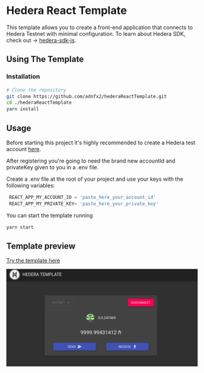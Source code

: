 # Hedera React Template

This template allows you to create a front-end application that connects to Hedera Testnet with minimal
configuration. To learn about Hedera SDK, check out -> [hedera-sdk-js](https://docs.hedera.com/guides/getting-started/javascript).



## Using The Template

### Installation

```bash
# Clone the repository
git clone https://github.com/adnfx2/hederaReactTemplate.git
cd ./hederaReactTemplate
yarn install
```

## Usage

Before starting this project it's highly recommended to create a Hedera test account [here](https://portal.hedera.com/register).

After registering you're going to need the brand new accountId and privateKey given to you in a .env file. 

Create a .env file at the root of your project and use your keys with the following variables:
```javascript
 REACT_APP_MY_ACCOUNT_ID = 'paste_here_your_account_id'
 REACT_APP_MY_PRIVATE_KEY= 'paste_here_your_private_key'
```
You can start the template running 

```bash
yarn start
```
## Template preview

[Try the template here](https://adnfx2.github.io/hederaReactTemplate/)

![Preview](https://github.com/adnfx2/hederaReactTemplate/blob/master/assets/hederaReactTemplate.png)
